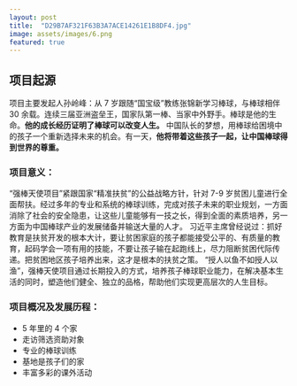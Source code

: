 ```yaml
---
layout: post
title:  "D29B7AF321F63B3A7ACE14261E1B8DF4.jpg"
image: assets/images/6.png
featured: true
---
```



## 项目起源
项目主要发起人孙岭峰：从 7 岁跟随“国宝级”教练张锦新学习棒球，与棒球相伴 30 余载。连续三届亚洲盗垒王，国家队第一棒、当家中外野手。棒球是他的生命。**他的成长经历证明了棒球可以改变人生。**
中国队长的梦想，用棒球给困境中的孩子一个重新选择未来的机会。有一天，**他将带着这些孩子一起，让中国棒球得到世界的尊重。**

### 项目意义：
“强棒天使项目”紧跟国家“精准扶贫”的公益战略方针，针对 7-9 岁贫困儿童进行全面帮扶。经过多年的专业和系统的棒球训练，完成对孩子未来的职业规划，一方面消除了社会的安全隐患，让这些儿童能够有一技之长，得到全面的素质培养，另一方面为中国棒球产业的发展储备并输送大量的人才。
习近平主席曾经说过：抓好教育是扶贫开发的根本大计，要让贫困家庭的孩子都能接受公平的、有质量的教育，起码学会一项有用的技能，不要让孩子输在起跑线上，尽力阻断贫困代际传递。把贫困地区孩子培养出来，这才是根本的扶贫之策。
“授人以鱼不如授人以渔”，强棒天使项目通过长期投入的方式，培养孩子棒球职业能力，在解决基本生活的同时，塑造他们健全、独立的品格，帮助他们实现更高层次的人生目标。

### 项目概况及发展历程：
* 5 年里的 4 个家
* 走访筛选资助对象
* 专业的棒球训练
* 基地是孩子们的家
* 丰富多彩的课外活动




